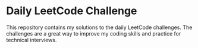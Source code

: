 # Daily LeetCode Challenge

This repository contains my solutions to the daily LeetCode challenges. The challenges are a great way to improve my coding skills and practice for technical interviews.
